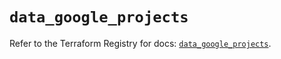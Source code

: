 # `data_google_projects`

Refer to the Terraform Registry for docs: [`data_google_projects`](https://registry.terraform.io/providers/hashicorp/google/6.14.0/docs/data-sources/projects).
